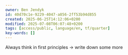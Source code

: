 ```yaml
---
owner: Ben Jendyk
id: 40d70c1e-9229-4047-a856-2ff53b94d855
created: 2025-06-25T14:12:06+0200
modified: 2025-07-08T06:07:48+0200
tags: [access/public, language/en, tf/quarter]
key-words: []
---
```


Always think in first principles 
-> write down some more 